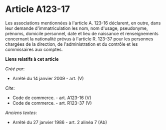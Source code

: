 # Article A123-17

Les associations mentionnées à l'article A. 123-16 déclarent, en outre, dans leur demande d'immatriculation les nom, nom
d'usage, pseudonyme, prénoms, domicile personnel, date et lieu de naissance et renseignements concernant la nationalité
prévus à l'article R. 123-37 pour les personnes chargées de la direction, de l'administration et du contrôle et les
commissaires aux comptes.

**Liens relatifs à cet article**

_Créé par_:

  - Arrêté du 14 janvier 2009 - art. (V)

_Cite_:

  - Code de commerce. - art. A123-16 (V)
  - Code de commerce. - art. R123-37 (V)

_Anciens textes_:

  - Arrêté du 27 janvier 1986 - art. 2 alinéa 7 (Ab)
